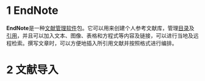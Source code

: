# 1 EndNote
**EndNote**是一种[文献管理软件](https://zh.wikipedia.org/wiki/%E6%96%87%E7%8C%AE%E7%AE%A1%E7%90%86%E8%BD%AF%E4%BB%B6 "文献管理软件")包。它可以用来创建个人参考文献库，管理[目录](https://zh.wikipedia.org/wiki/%E7%9B%AE%E5%BD%95%E5%AD%A6 "目录学")及[引用](https://zh.wikipedia.org/wiki/%E5%BC%95%E7%94%A8 "引用")，并且可以加入文本、图像、表格和方程式等内容及链接，可以进行当地及远程检索。撰写文章时，可以方便地插入所引用文献并按照格式进行编排。
# 2 文献导入

## 